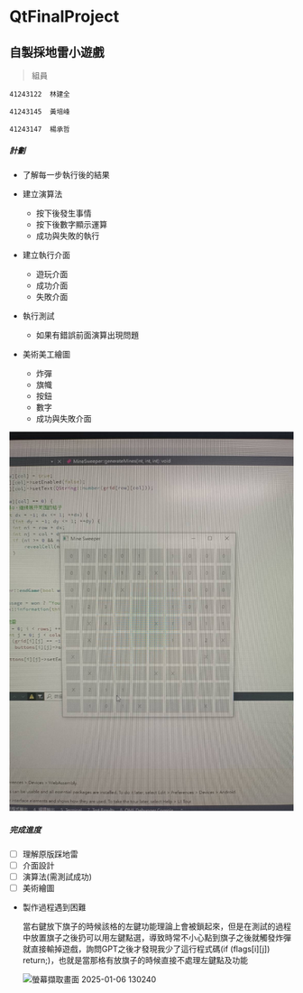 # QtFinalProject
## 自製採地雷小遊戲

>組員

  `41243122  林建全`

  `41243145  黃培峰`

  `41243147  楊承哲`

##### 計劃

* 了解每一步執行後的結果
  
* 建立演算法
  * 按下後發生事情
  * 按下後數字顯示運算
  * 成功與失敗的執行
    
* 建立執行介面
  * 遊玩介面
  * 成功介面
  * 失敗介面

* 執行測試
  *  如果有錯誤前面演算出現問題    
 
* 美術美工繪圖
  * 炸彈
  * 旗幟
  * 按鈕
  * 數字
  * 成功與失敗介面

![image](https://github.com/Chickenedbee/QtFinalProject/blob/main/IMG_3222.jpeg)

##### 完成進度

- [ ] 理解原版踩地雷
- [ ] 介面設計
- [ ] 演算法(需測試成功)
- [ ] 美術繪圖

* 製作過程遇到困難
  
  當右鍵放下旗子的時候該格的左鍵功能理論上會被鎖起來，但是在測試的過程中放置旗子之後扔可以用左鍵點選，導致時常不小心點到旗子之後就觸發炸彈就直接輸掉遊戲，詢問GPT之後才發現我少了這行程式碼(if (flags[i][j]) return;)，也就是當那格有放旗子的時候直接不處理左鍵點及功能
  
  ![螢幕擷取畫面 2025-01-06 130240](https://github.com/user-attachments/assets/12866b85-650c-46e7-8f8d-6e0ff3001f39)
